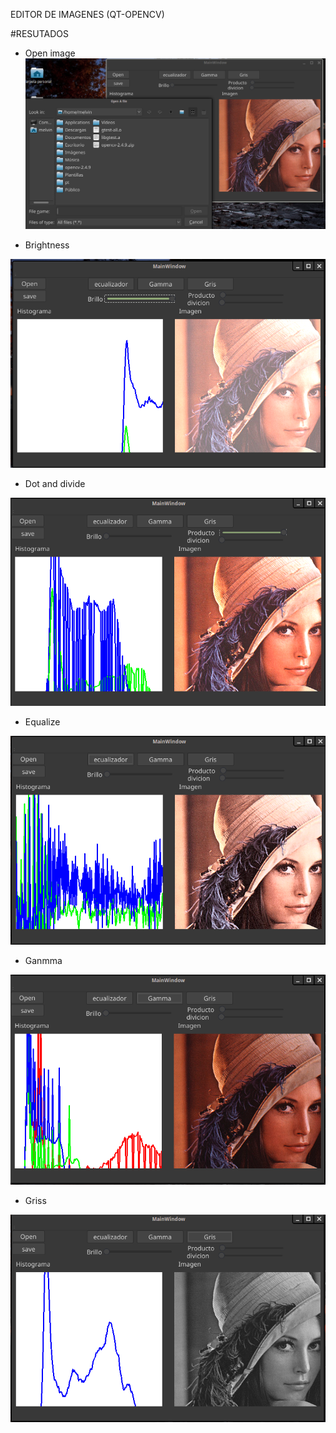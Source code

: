 EDITOR DE IMAGENES (QT-OPENCV)

#RESUTADOS
- Open image
![Screenshot](https://github.com/MelvinSalcedo/Topicos-Computacion-Gr-fica/blob/master/QTproyect%20Editor%20Imagenes/OpenImage.png)


- Brightness 

![Screenshot \n](https://github.com/MelvinSalcedo/Topicos-Computacion-Gr-fica/blob/master/QTproyect%20Editor%20Imagenes/brilloMaximo.png)

- Dot and divide 

![Screenshot \n](https://github.com/MelvinSalcedo/Topicos-Computacion-Gr-fica/blob/master/QTproyect%20Editor%20Imagenes/dotAndDivide.png)

- Equalize

![Screenshot \n](https://github.com/MelvinSalcedo/Topicos-Computacion-Gr-fica/blob/master/QTproyect%20Editor%20Imagenes/ecualizador.png)

- Ganmma

![Screenshot \n](https://github.com/MelvinSalcedo/Topicos-Computacion-Gr-fica/blob/master/QTproyect%20Editor%20Imagenes/gamma.png)


- Griss

![Screenshot \n](https://github.com/MelvinSalcedo/Topicos-Computacion-Gr-fica/blob/master/QTproyect%20Editor%20Imagenes/gris.png)
